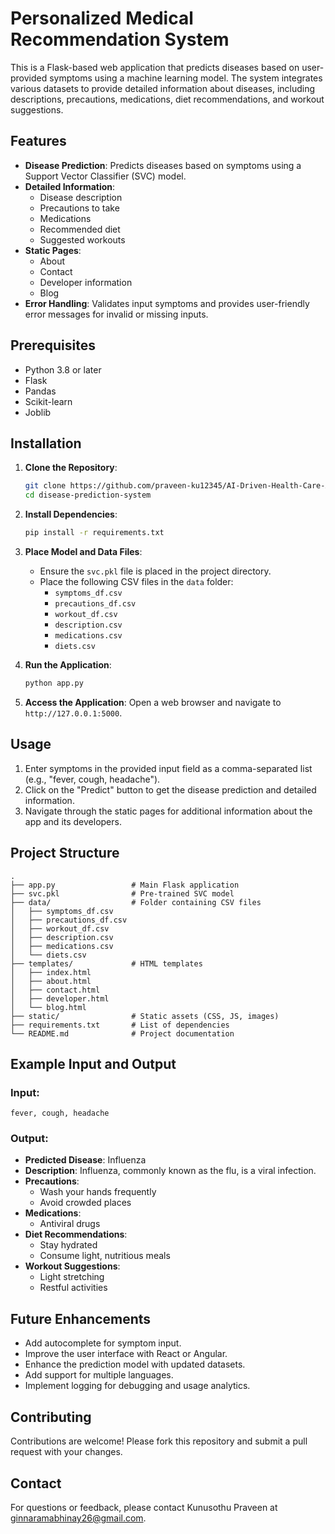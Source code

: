 # Personalized Medical Recommendation System

This is a Flask-based web application that predicts diseases based on user-provided symptoms using a machine learning model. The system integrates various datasets to provide detailed information about diseases, including descriptions, precautions, medications, diet recommendations, and workout suggestions.

## Features

- **Disease Prediction**: Predicts diseases based on symptoms using a Support Vector Classifier (SVC) model.
- **Detailed Information**:
  - Disease description
  - Precautions to take
  - Medications
  - Recommended diet
  - Suggested workouts
- **Static Pages**:
  - About
  - Contact
  - Developer information
  - Blog
- **Error Handling**: Validates input symptoms and provides user-friendly error messages for invalid or missing inputs.

## Prerequisites

- Python 3.8 or later
- Flask
- Pandas
- Scikit-learn
- Joblib

## Installation

1. **Clone the Repository**:
   ```bash
   git clone https://github.com/praveen-ku12345/AI-Driven-Health-Care-Assistant.git
   cd disease-prediction-system
   ```

2. **Install Dependencies**:
   ```bash
   pip install -r requirements.txt
   ```

3. **Place Model and Data Files**:
   - Ensure the `svc.pkl` file is placed in the project directory.
   - Place the following CSV files in the `data` folder:
     - `symptoms_df.csv`
     - `precautions_df.csv`
     - `workout_df.csv`
     - `description.csv`
     - `medications.csv`
     - `diets.csv`

4. **Run the Application**:
   ```bash
   python app.py
   ```

5. **Access the Application**:
   Open a web browser and navigate to `http://127.0.0.1:5000`.

## Usage

1. Enter symptoms in the provided input field as a comma-separated list (e.g., "fever, cough, headache").
2. Click on the "Predict" button to get the disease prediction and detailed information.
3. Navigate through the static pages for additional information about the app and its developers.

## Project Structure

```
.
├── app.py                 # Main Flask application
├── svc.pkl                # Pre-trained SVC model
├── data/                  # Folder containing CSV files
│   ├── symptoms_df.csv
│   ├── precautions_df.csv
│   ├── workout_df.csv
│   ├── description.csv
│   ├── medications.csv
│   └── diets.csv
├── templates/             # HTML templates
│   ├── index.html
│   ├── about.html
│   ├── contact.html
│   ├── developer.html
│   └── blog.html
├── static/                # Static assets (CSS, JS, images)
├── requirements.txt       # List of dependencies
└── README.md              # Project documentation
```

## Example Input and Output

### Input:
```
fever, cough, headache
```

### Output:
- **Predicted Disease**: Influenza
- **Description**: Influenza, commonly known as the flu, is a viral infection.
- **Precautions**:
  - Wash your hands frequently
  - Avoid crowded places
- **Medications**:
  - Antiviral drugs
- **Diet Recommendations**:
  - Stay hydrated
  - Consume light, nutritious meals
- **Workout Suggestions**:
  - Light stretching
  - Restful activities

## Future Enhancements

- Add autocomplete for symptom input.
- Improve the user interface with React or Angular.
- Enhance the prediction model with updated datasets.
- Add support for multiple languages.
- Implement logging for debugging and usage analytics.


## Contributing

Contributions are welcome! Please fork this repository and submit a pull request with your changes.

## Contact

For questions or feedback, please contact Kunusothu Praveen at ginnaramabhinay26@gmail.com.
